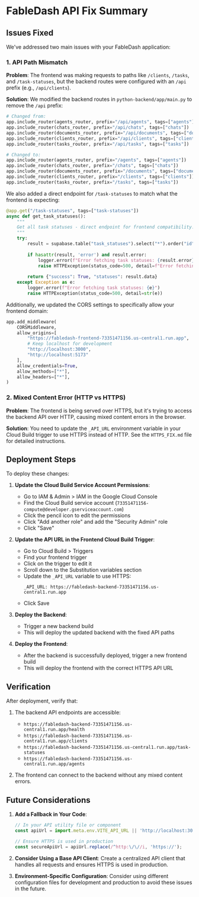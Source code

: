 # FableDash API Fix Summary

## Issues Fixed

We've addressed two main issues with your FableDash application:

### 1. API Path Mismatch

**Problem**: The frontend was making requests to paths like `/clients`, `/tasks`, and `/task-statuses`, but the backend routes were configured with an `/api` prefix (e.g., `/api/clients`).

**Solution**: We modified the backend routes in `python-backend/app/main.py` to remove the `/api` prefix:

```python
# Changed from:
app.include_router(agents_router, prefix="/api/agents", tags=["agents"])
app.include_router(chats_router, prefix="/api/chats", tags=["chats"])
app.include_router(documents_router, prefix="/api/documents", tags=["documents"])
app.include_router(clients_router, prefix="/api/clients", tags=["clients"])
app.include_router(tasks_router, prefix="/api/tasks", tags=["tasks"])

# Changed to:
app.include_router(agents_router, prefix="/agents", tags=["agents"])
app.include_router(chats_router, prefix="/chats", tags=["chats"])
app.include_router(documents_router, prefix="/documents", tags=["documents"])
app.include_router(clients_router, prefix="/clients", tags=["clients"])
app.include_router(tasks_router, prefix="/tasks", tags=["tasks"])
```

We also added a direct endpoint for `/task-statuses` to match what the frontend is expecting:

```python
@app.get("/task-statuses", tags=["task-statuses"])
async def get_task_statuses():
    """
    Get all task statuses - direct endpoint for frontend compatibility.
    """
    try:
        result = supabase.table("task_statuses").select("*").order("id").execute()
        
        if hasattr(result, 'error') and result.error:
            logger.error(f"Error fetching task statuses: {result.error}")
            raise HTTPException(status_code=500, detail=f"Error fetching task statuses: {result.error}")
        
        return {"success": True, "statuses": result.data}
    except Exception as e:
        logger.error(f"Error fetching task statuses: {e}")
        raise HTTPException(status_code=500, detail=str(e))
```

Additionally, we updated the CORS settings to specifically allow your frontend domain:

```python
app.add_middleware(
    CORSMiddleware,
    allow_origins=[
        "https://fabledash-frontend-73351471156.us-central1.run.app",
        # Keep localhost for development
        "http://localhost:3000",
        "http://localhost:5173"
    ],
    allow_credentials=True,
    allow_methods=["*"],
    allow_headers=["*"],
)
```

### 2. Mixed Content Error (HTTP vs HTTPS)

**Problem**: The frontend is being served over HTTPS, but it's trying to access the backend API over HTTP, causing mixed content errors in the browser.

**Solution**: You need to update the `_API_URL` environment variable in your Cloud Build trigger to use HTTPS instead of HTTP. See the `HTTPS_FIX.md` file for detailed instructions.

## Deployment Steps

To deploy these changes:

1. **Update the Cloud Build Service Account Permissions**:
   - Go to IAM & Admin > IAM in the Google Cloud Console
   - Find the Cloud Build service account (`73351471156-compute@developer.gserviceaccount.com`)
   - Click the pencil icon to edit the permissions
   - Click "Add another role" and add the "Security Admin" role
   - Click "Save"

2. **Update the API URL in the Frontend Cloud Build Trigger**:
   - Go to Cloud Build > Triggers
   - Find your frontend trigger
   - Click on the trigger to edit it
   - Scroll down to the Substitution variables section
   - Update the `_API_URL` variable to use HTTPS:
     ```
     _API_URL: https://fabledash-backend-73351471156.us-central1.run.app
     ```
   - Click Save

3. **Deploy the Backend**:
   - Trigger a new backend build
   - This will deploy the updated backend with the fixed API paths

4. **Deploy the Frontend**:
   - After the backend is successfully deployed, trigger a new frontend build
   - This will deploy the frontend with the correct HTTPS API URL

## Verification

After deployment, verify that:

1. The backend API endpoints are accessible:
   - `https://fabledash-backend-73351471156.us-central1.run.app/health`
   - `https://fabledash-backend-73351471156.us-central1.run.app/clients`
   - `https://fabledash-backend-73351471156.us-central1.run.app/task-statuses`
   - `https://fabledash-backend-73351471156.us-central1.run.app/agents`

2. The frontend can connect to the backend without any mixed content errors.

## Future Considerations

1. **Add a Fallback in Your Code**:
   ```javascript
   // In your API utility file or component
   const apiUrl = import.meta.env.VITE_API_URL || 'http://localhost:3001/api';
   
   // Ensure HTTPS is used in production
   const secureApiUrl = apiUrl.replace(/^http:\/\//i, 'https://');
   ```

2. **Consider Using a Base API Client**:
   Create a centralized API client that handles all requests and ensures HTTPS is used in production.

3. **Environment-Specific Configuration**:
   Consider using different configuration files for development and production to avoid these issues in the future.

